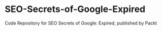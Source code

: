 # SEO-Secrets-of-Google-Expired
Code Repository for SEO Secrets of Google: Expired, published by Packt
